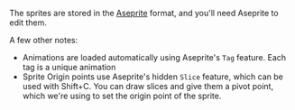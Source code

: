 The sprites are stored in the [Aseprite](https://www.aseprite.org/) format, and you'll need Aseprite to edit them.

A few other notes:
 - Animations are loaded automatically using Aseprite's `Tag` feature. Each tag is a unique animation
 - Sprite Origin points use Aseprite's hidden `Slice` feature, which can be used with Shift+C. You can draw slices and give them a pivot point, which we're using to set the origin point of the sprite.